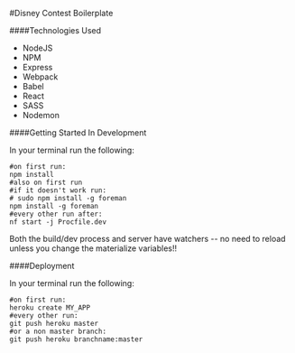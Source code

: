 #Disney Contest Boilerplate

####Technologies Used

  * NodeJS
  * NPM
  * Express
  * Webpack
  * Babel
  * React
  * SASS
  * Nodemon

####Getting Started In Development

In your terminal run the following:

```shell
#on first run:
npm install
#also on first run
#if it doesn't work run:
# sudo npm install -g foreman
npm install -g foreman
#every other run after:
nf start -j Procfile.dev
```


Both the build/dev process and server have watchers -- no need to reload unless you change the materialize variables!!

####Deployment

In your terminal run the following:

```shell
#on first run:
heroku create MY_APP
#every other run:
git push heroku master
#or a non master branch:
git push heroku branchname:master
```
